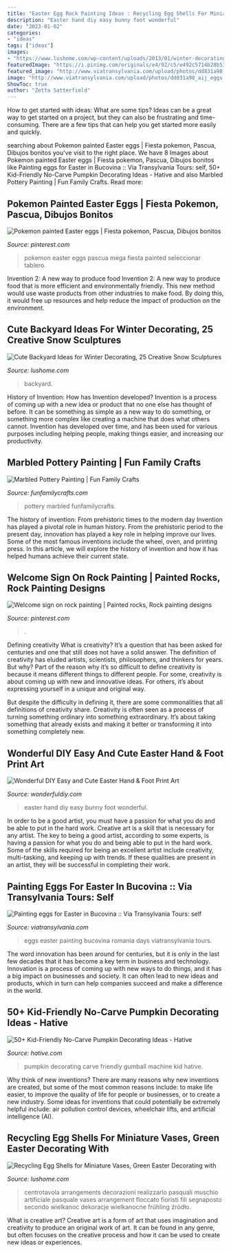 ```yaml
---
title: "Easter Egg Rock Painting Ideas : Recycling Egg Shells For Miniature Vases, Green Easter Decorating With"
description: "Easter hand diy easy bunny foot wonderful"
date: "2023-01-02"
categories:
- "ideas"
tags: ["ideas"]
images:
- "https://www.lushome.com/wp-content/uploads/2013/01/winter-decorating-backyard-ideas-snow-sculptures-5.jpg"
featuredImage: "https://i.pinimg.com/originals/e4/92/c5/e492c5714b28b539de56d56a15716348.jpg"
featured_image: "http://www.viatransylvania.com/upload/photos/dd831a98_aij_eggs.jpg"
image: "http://www.viatransylvania.com/upload/photos/dd831a98_aij_eggs.jpg"
ShowToc: true
author: "Zetta Satterfield"
---
```



How to get started with ideas: What are some tips?
Ideas can be a great way to get started on a project, but they can also be frustrating and time-consuming. There are a few tips that can help you get started more easily and quickly.

	

		
searching about Pokemon painted Easter eggs | Fiesta pokemon, Pascua, Dibujos bonitos you've visit to the right place. We have 8 Images about Pokemon painted Easter eggs | Fiesta pokemon, Pascua, Dibujos bonitos like Painting eggs for Easter in Bucovina :: Via Transylvania Tours: self, 50+ Kid-Friendly No-Carve Pumpkin Decorating Ideas - Hative and also Marbled Pottery Painting | Fun Family Crafts. Read more:
		
    
## Pokemon Painted Easter Eggs | Fiesta Pokemon, Pascua, Dibujos Bonitos

<img loading=lazy src="https://i.pinimg.com/736x/10/fa/85/10fa85b64ea43c5367467bb6852beb5d.jpg" onerror="this.onerror=null;this.src='https://tse2.mm.bing.net/th?id=OIP.5EFlrYT5e4jAo8_1vusTuwHaJ3&amp;pid=15.1';" alt="Pokemon painted Easter eggs | Fiesta pokemon, Pascua, Dibujos bonitos">

_Source: pinterest.com_

>pokemon easter eggs pascua mega fiesta painted seleccionar tablero. 

	

Invention 2: A new way to produce food
Invention 2: A new way to produce food that is more efficient and environmentally friendly. This new method would use waste products from other industries to make food. By doing this, it would free up resources and help reduce the impact of production on the environment.

    
## Cute Backyard Ideas For Winter Decorating, 25 Creative Snow Sculptures

<img loading=lazy src="https://www.lushome.com/wp-content/uploads/2013/01/winter-decorating-backyard-ideas-snow-sculptures-5.jpg" onerror="this.onerror=null;this.src='https://tse2.mm.bing.net/th?id=OIP.e_9H-JnibtPDBXikrOd9uwHaLF&amp;pid=15.1';" alt="Cute Backyard Ideas for Winter Decorating, 25 Creative Snow Sculptures">

_Source: lushome.com_

>backyard. 

	

History of Invention: How has Invention developed?
Invention is a process of coming up with a new idea or product that no one else has thought of before. It can be something as simple as a new way to do something, or something more complex like creating a machine that does what others cannot. Invention has developed over time, and has been used for various purposes including helping people, making things easier, and increasing our productivity.

    
## Marbled Pottery Painting | Fun Family Crafts

<img loading=lazy src="https://funfamilycrafts.com/wp-content/uploads/2012/06/CG.jpg" onerror="this.onerror=null;this.src='https://tse4.mm.bing.net/th?id=OIP.q8fvc4cSDrJppnpKJhJZzgHaJc&amp;pid=15.1';" alt="Marbled Pottery Painting | Fun Family Crafts">

_Source: funfamilycrafts.com_

>pottery marbled funfamilycrafts. 

	

The history of invention: From prehistoric times to the modern day
Invention has played a pivotal role in human history. From the prehistoric period to the present day, innovation has played a key role in helping improve our lives. Some of the most famous inventions include the wheel, oven, and printing press. In this article, we will explore the history of invention and how it has helped humans achieve their current state.

    
## Welcome Sign On Rock Painting | Painted Rocks, Rock Painting Designs

<img loading=lazy src="https://i.pinimg.com/originals/e4/92/c5/e492c5714b28b539de56d56a15716348.jpg" onerror="this.onerror=null;this.src='https://tse2.mm.bing.net/th?id=OIP.r2ula425Kmnc2dpddVlSLgHaJ4&amp;pid=15.1';" alt="Welcome sign on rock painting | Painted rocks, Rock painting designs">

_Source: pinterest.com_

>. 

	

Defining creativity
What is creativity? It’s a question that has been asked for centuries and one that still does not have a solid answer. The definition of creativity has eluded artists, scientists, philosophers, and thinkers for years. But why?
Part of the reason why it’s so difficult to define creativity is because it means different things to different people. For some, creativity is about coming up with new and innovative ideas. For others, it’s about expressing yourself in a unique and original way.

But despite the difficulty in defining it, there are some commonalities that all definitions of creativity share. Creativity is often seen as a process of turning something ordinary into something extraordinary. It’s about taking something that already exists and making it better or transforming it into something completely new.

    
## Wonderful DIY Easy And Cute Easter Hand &amp; Foot Print Art

<img loading=lazy src="http://cdn.wonderfuldiy.com/wp-content/uploads/2015/03/Easter-Hand-Print-550x794.jpg" onerror="this.onerror=null;this.src='https://tse3.mm.bing.net/th?id=OIP.imAJ63NfsF6ZUSpJBE20UAHaKs&amp;pid=15.1';" alt="Wonderful DIY Easy and Cute Easter Hand &amp; Foot Print Art">

_Source: wonderfuldiy.com_

>easter hand diy easy bunny foot wonderful. 

	

In order to be a good artist, you must have a passion for what you do and be able to put in the hard work.
Creative art is a skill that is necessary for any artist. The key to being a good artist, according to some experts, is having a passion for what you do and being able to put in the hard work. Some of the skills required for being an excellent artist include creativity, multi-tasking, and keeping up with trends. If these qualities are present in an artist, they will be successful in completing their work.

    
## Painting Eggs For Easter In Bucovina :: Via Transylvania Tours: Self

<img loading=lazy src="http://www.viatransylvania.com/upload/photos/dd831a98_aij_eggs.jpg" onerror="this.onerror=null;this.src='https://tse3.mm.bing.net/th?id=OIP.VNVLgrfuJGgEmjenVOsAuQHaFj&amp;pid=15.1';" alt="Painting eggs for Easter in Bucovina :: Via Transylvania Tours: self">

_Source: viatransylvania.com_

>eggs easter painting bucovina romania days viatransylvania tours. 

	

The word innovation has been around for centuries, but it is only in the last few decades that it has become a key term in business and technology. Innovation is a process of coming up with new ways to do things, and it has a big impact on businesses and society. It can often lead to new ideas and products, which in turn can help companies succeed and make a difference in the world.

    
## 50+ Kid-Friendly No-Carve Pumpkin Decorating Ideas - Hative

<img loading=lazy src="https://hative.com/wp-content/uploads/2016/09/no-carve-pumpkin-kids/8-no-carve-pumpkin-decorating.jpg" onerror="this.onerror=null;this.src='https://tse3.mm.bing.net/th?id=OIP.jR8EYKNf-htucng7ubUQ1QHaJ4&amp;pid=15.1';" alt="50+ Kid-Friendly No-Carve Pumpkin Decorating Ideas - Hative">

_Source: hative.com_

>pumpkin decorating carve friendly gumball machine kid hative. 

	

Why think of new inventions?
There are many reasons why new inventions are created, but some of the most common reasons include: to make life easier, to improve the quality of life for people or businesses, or to create a new industry. Some ideas for inventions that could potentially be extremely helpful include: air pollution control devices, wheelchair lifts, and artificial intelligence (AI).

    
## Recycling Egg Shells For Miniature Vases, Green Easter Decorating With

<img loading=lazy src="https://www.lushome.com/wp-content/uploads/2014/04/egg-shells-flower-arrangements-easter-decorations-spring-decorating-21.jpg" onerror="this.onerror=null;this.src='https://tse1.mm.bing.net/th?id=OIP.I3LNAJ_6v_wTMUK3aU89lgHaJ4&amp;pid=15.1';" alt="Recycling Egg Shells for Miniature Vases, Green Easter Decorating with">

_Source: lushome.com_

>centrotavola arrangements decorazioni realizzarlo pasquali muschio artificiale pasquale vases arrangement floccato fioristi fili segnaposto secondo wielkanoc dekoracje wielkanocne frühling źródło. 

	

What is creative art?
Creative art is a form of art that uses imagination and creativity to produce an original work of art. It can be found in any genre, but often focuses on the creative process and how it can be used to create new ideas or experiences.

